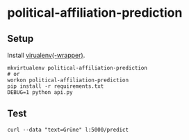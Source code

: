 # political-affiliation-prediction

## Setup

Install [virualenv(-wrapper)](https://virtualenvwrapper.readthedocs.org/en/latest/).

    mkvirtualenv political-affiliation-prediction
    # or
    workon political-affiliation-prediction
    pip install -r requirements.txt
    DEBUG=1 python api.py

## Test

    curl --data "text=Grüne" l:5000/predict
